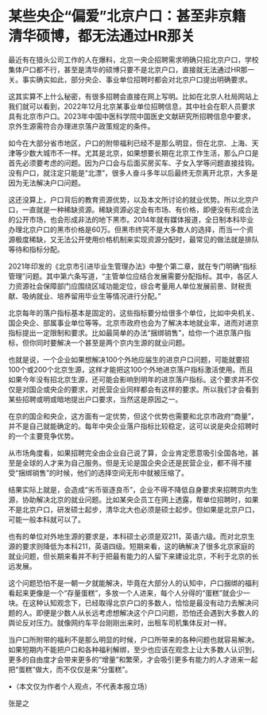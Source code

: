 # 某些央企“偏爱”北京户口：甚至非京籍清华硕博，都无法通过HR那关

最近有在猎头公司工作的人在爆料，北京一央企招聘需求明确只招北京户口，学校集体户口都不行，甚至是清华的硕博只要不是北京户口，直接就无法通过HR那一关。事实确实如此，部分央企、事业单位招聘时都会对北京户口提出明确要求。

这其实算不上什么秘密，有很多招聘会直接在网上写明。比如在北京人社局网站上我们就可以看到，2022年12月北京某事业单位招聘信息，其中社会在职人员要求具有北京市户口。2023年中国中医科学院中国医史文献研究所招聘信息中要求，京外生源需符合办理进京落户政策规定的条件。

如今在大部分省市地区，户口的附带福利已经不是那么明显，但在北京、上海、天津等少数大城市不一样。尤其是北京，如果想要长期在北京工作生活，那么户口是首先必须要考虑的问题。因为户口会与后面买房买车、子女入学等问题直接挂钩。没有户口，就注定只能是“北漂”，很多人奋斗多年以后最终无奈离开北京，大多是因为无法解决户口问题。

这还没算上，户口背后的教育资源优势，以及本文所讨论的就业优势。所以北京户口，一直就是一种稀缺资源。稀缺资源必定会有市场、有价格，即便没有形成合法的公开市场，也会形成非法的地下黑市。2014年就有媒体报道，全日制本科毕业办理北京户口的黑市价格是60万。但黑市终究不是大多数人的选择，而当一个资源极度稀缺，又无法公开使用价格机制来实现资源分配时，最常见的做法就是排队等待和指标分配。

2021年印发的《北京市引进毕业生管理办法》中整个第二章，就在专门明确“指标管理”问题。其中第六条写道，“主管单位应结合发展需要分配指标。其中，各区人力资源社会保障部门应围绕区域功能定位，综合考量用人单位发展前景、财税贡献、吸纳就业、培养留用毕业生等情况进行分配。”

北京每年的落户指标基本是固定的，这些指标要分给很多个单位，比如中央机关、国企央企、部属事业单位等等。北京市政府也会为了解决本地就业率，进而对进京指标提出一定限制和要求。比如最简单的办法“捆绑销售”，给你一个进京落户指标，但你同时要解决一个甚至是两个京内生源的就业问题。

也就是说，一个企业如果想解决100个外地应届生的进京户口问题，可能就要招100个或200个北京生源，这样才能把这100个外地进京落户指标激活使用。而且如果今年没有招北京生源，还可能会影响到明年的进京落户指标。这个要求并不仅仅是对国企或央企的要求，对民营企业同样都会有这样的要求。所以我们才会看到某些招聘或明或暗地提出户口要求，当然这是原因之一。

在京的国企和央企，这方面有一定优势，但这个优势也需要和北京市政府“商量”，并不是自己就能确定的。每年中央企业落户指标比较稳定，这可以说是央企招聘时的一个主要竞争优势。

从市场角度看，如果招聘完全由企业自己说了算，企业肯定愿意吸引全国各地，甚至是全球的人才来为自己服务。但是无论是国企央企还是民营企业，都不得不接受“捆绑销售”的时候，他们的选择空间无形中就被压缩了。

结果实际上就是，会造成“劣币驱逐良币”，企业不得不降低自身要求来招聘京内生源，协助解决北京的就业问题。比如某央企员工在网上透露，帮单位招聘时，如果不是北京户口，研发硕士起步，清华北大也必须是硕士起步。但如果是北京户口，可能一般本科就可以了。

也有的单位对外地生源的要求是，本科硕士必须是双211，英语六级。而对北京生源的要求则降低为本科211，英语四级。短期来看，这的确解决了很多北京家庭的就业问题，但长期来看并不利于把最有能力的人留下来建设北京，不利于北京的长远发展。

这个问题恐怕不是一朝一夕就能解决，毕竟在大部分人的认知中，户口捆绑的福利看起来更像是一个“存量蛋糕”，多放一个人进来，每个人分得的“蛋糕”就会少一块。在这种认知观念下，已经取得北京户口的多数人，恰恰是最没有动力去解决问题的人。即便是少数人从长远考虑想解决这个户口问题，恐怕还会遇到大多数人的舆论反对压力。就像网约车平台刚刚出来时，出租车司机集体反对一样。

当户口所附带的福利不是那么明显的时候，户口所带来的各种问题也就容易解决。如果短期内不能把户口和各种福利解绑，至少也应该在观念上让大多数人认识到，更多的自由度才会带来更多的“增量”和繁荣，才会吸引更多有能力的人才进来一起把“蛋糕”做大，而不仅仅是来“分蛋糕”。

•（本文仅为作者个人观点，不代表本报立场）

张是之


